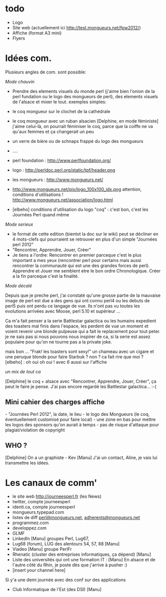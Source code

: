 # todo
- Logo
- Site web (actuellement ici http://test.mongueurs.net/fpw2012/)
- Affiche (format A3 mini)
- Flyers


# Idées com.
Plusieurs angles de com. sont possible: 

*Mode chauvin*

- Prendre des elements visuels du monde perl (j'aime bien l'onion de la perl fundation ou le logo des mongueurs de perl), des elements visuels de l'alsace et mixer le tout. exemples simples:
- le coq mongueur sur le clochet de la cathédrale 
- le coq mongueur avec un ruban alsacien [Delphine, en mode féministe] j'aime celui-là, on pourrait féminiser le coq, parce que la coiffe ne va qu'aux femmes et ça changerait un peu
- un verre de bière ou de schnaps frappé du logo des mongueurs
- ....

- perl foundation : http://www.perlfoundation.org/
- logo : http://perldoc.perl.org/static/tpf/header.png
- les mongueurs : http://www.mongueurs.net/
- http://www.mongueurs.net/pix/logo_100x100_idx.png attention, conditions d'utilisations ! http://www.mongueurs.net/association/logo.html
- [elbeho] conditions d'utilisation du logo "coq" : c'est bon, c'est les Journées Perl quand même

*Mode serieux*

- le format de cette edition (bientot la doc sur le wiki) peut se décliner en 4 mots-clefs qui pourraient se retrouver en plus d'un simple "Journées perl 2012"
- "Rencontrer, Apprendre, Jouer, Créer" 
- Je tiens a l'ordre: Rencontrer en premier parceque c'est le plus important a mes yeux (rencontrer perl pour certains mais aussi rencontrer la communauté qui est une des grandes forces de perl). Apprendre et Jouer me semblent etre le bon ordre Chronologique.  Créer a la fin parceque c'est la finalité.

*Mode décalé*

Depuis que je preche perl, j'ai constaté qu'une grosse partie de la mauvaise image de perl est due a des gens qui ont connu perl4 ou les debuts de perl5 puis ont perdu ce langage de vue. Ils n'ont pas vu toutes les evolutions arrivées avec Moose, perl 5.10 et supérieur ... 

Ca m'a fait penser a la serie Battlestar galactica ou les humains expedient des toasters mal finis dans l'espace, les perdent de vue un moment et voient revenir une blonde pulpeuse qui a fait le replacement pour tout peter. je ne sais pas si nous pouvons nous inspirer de ca, si la serie est assez populaire pour qu'on ne tourne pas a la private joke.

mais bon ...  "Frak! les toasters sont sexy!" un chameau avec un cigare et une peruque blonde pour faire Starbuk ? non ? ca fait rire que moi ?  [elbeho] : oh oui oh oui ! avec 6 aussi sur l'affiche

*un mix de tout ca*

[Delphine] le coq + alsace avec "Rencontrer, Apprendre, Jouer, Créer", ça peut le faire je pense. J'ai pas encore regardé les Battlestar galactica... :-(

## Mini cahier des charges affiche 

  <elbeho> - "Journées Perl 2012", la date, le lieu
  <elbeho> - le logo des Mongueurs (le coq, éventuellement customisé pour faire local)
  <elbeho> - une zone en bas pour mettre les logos des sponsors qu'on aurait à temps
  <elbeho> - pas de risque d'attaque pour plagiat/violation de copyright

## WHO ?

[Delphine] On a un graphiste - Kev
[Manu] J'ai un contact, Aline, je vais lui transmettre les idées.

# Les canaux de comm'

 * le site web http://journeesperl.fr (les News)
 * twitter, compte journeesperl
 * identi.ca, compte journeesperl
 * mongueurs.typepad.com
 * listes de diff perl@mongueurs.net, adherents@mongueurs.net
 * programmez.com
 * developpez.com
 * GLMF
 * LinkedIn [Manu] groupes Perl, Lug67, 
 * Lug68 (forum), LUG des alentours 54, 57, 88  [Manu]
 * Viadeo [Manu] groupe PerlFr
 * Rhenatic (cluster des entreprises informatiques, ça dépend) [Manu]
 * Liste des universités qui ont une formation IT : [Manu] En alsace et de l'autre côté du Rhin, je poste dès que j'arrive à pusher :) 
 * [insert your channel here]

Si y'a une demi journée avec des conf sur des applications
  * Club Informatique de l'Est (des DSI) [Manu]




